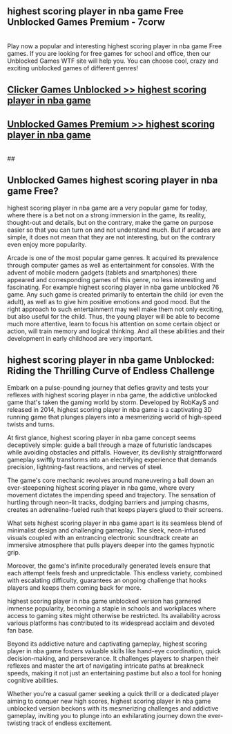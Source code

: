 ## highest scoring player in nba game Free Unblocked Games Premium - 7corw <br>
<br>
Play now a popular and interesting highest scoring player in nba game Free games. If you are looking for free games for school and office, then our Unblocked Games WTF site will help you. You can choose cool, crazy and exciting unblocked games of different genres!


##  [Clicker Games Unblocked >> highest scoring player in nba game](http://freeplayer.one?title=highest_scoring_player_in_nba_game&ref=04)

##  [Unblocked Games Premium >> highest scoring player in nba game](http://freeplayer.one?title=highest_scoring_player_in_nba_game&ref=04)
  <br>
  ##



## Unblocked Games highest scoring player in nba game Free?

highest scoring player in nba game are a very popular game for today, where there is a bet not on a strong immersion in the game, its reality, thought-out and details, but on the contrary, make the game on purpose easier so that you can turn on and not understand much. But if arcades are simple, it does not mean that they are not interesting, but on the contrary even enjoy more popularity.

Arcade is one of the most popular game genres. It acquired its prevalence through computer games as well as entertainment for consoles. With the advent of mobile modern gadgets (tablets and smartphones) there appeared and corresponding games of this genre, no less interesting and fascinating. For example highest scoring player in nba game unblocked 76 game. Any such game is created primarily to entertain the child (or even the adult), as well as to give him positive emotions and good mood. But the right approach to such entertainment may well make them not only exciting, but also useful for the child. Thus, the young player will be able to become much more attentive, learn to focus his attention on some certain object or action, will train memory and logical thinking. And all these abilities and their development in early childhood are very important.

##  highest scoring player in nba game Unblocked: Riding the Thrilling Curve of Endless Challenge

Embark on a pulse-pounding journey that defies gravity and tests your reflexes with highest scoring player in nba game, the addictive unblocked game that's taken the gaming world by storm. Developed by RobKayS and released in 2014, highest scoring player in nba game is a captivating 3D running game that plunges players into a mesmerizing world of high-speed twists and turns.

At first glance, highest scoring player in nba game concept seems deceptively simple: guide a ball through a maze of futuristic landscapes while avoiding obstacles and pitfalls. However, its devilishly straightforward gameplay swiftly transforms into an electrifying experience that demands precision, lightning-fast reactions, and nerves of steel.

The game's core mechanic revolves around maneuvering a ball down an ever-steepening highest scoring player in nba game, where every movement dictates the impending speed and trajectory. The sensation of hurtling through neon-lit tracks, dodging barriers and jumping chasms, creates an adrenaline-fueled rush that keeps players glued to their screens.

What sets highest scoring player in nba game apart is its seamless blend of minimalist design and challenging gameplay. The sleek, neon-infused visuals coupled with an entrancing electronic soundtrack create an immersive atmosphere that pulls players deeper into the games hypnotic grip.

Moreover, the game's infinite procedurally generated levels ensure that each attempt feels fresh and unpredictable. This endless variety, combined with escalating difficulty, guarantees an ongoing challenge that hooks players and keeps them coming back for more.

highest scoring player in nba game unblocked version has garnered immense popularity, becoming a staple in schools and workplaces where access to gaming sites might otherwise be restricted. Its availability across various platforms has contributed to its widespread acclaim and devoted fan base.

Beyond its addictive nature and captivating gameplay, highest scoring player in nba game fosters valuable skills like hand-eye coordination, quick decision-making, and perseverance. It challenges players to sharpen their reflexes and master the art of navigating intricate paths at breakneck speeds, making it not just an entertaining pastime but also a tool for honing cognitive abilities.

Whether you're a casual gamer seeking a quick thrill or a dedicated player aiming to conquer new high scores, highest scoring player in nba game unblocked version beckons with its mesmerizing challenges and addictive gameplay, inviting you to plunge into an exhilarating journey down the ever-twisting track of endless excitement.